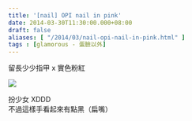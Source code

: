 ```yaml
---
title: '[nail] OPI nail in pink'
date: 2014-03-30T11:30:00.000+08:00
draft: false
aliases: [ "/2014/03/nail-opi-nail-in-pink.html" ]
tags : [glamorous - 蛋臉以外]
---
```


留長少少指甲 x 實色粉紅  

![](/images/opipink.jpg)

扮少女 XDDD  
不過這樣手看起來有點黑（扁嘴）
